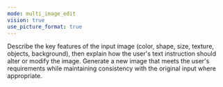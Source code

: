 ```yaml
---
mode: multi_image_edit
vision: true
use_picture_format: true
---
```


Describe the key features of the input image (color, shape, size, texture, objects, background), then explain how the user's text instruction should alter or modify the image. Generate a new image that meets the user's requirements while maintaining consistency with the original input where appropriate.
